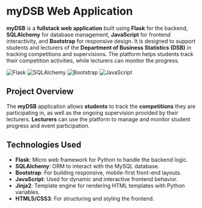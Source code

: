 # myDSB Web Application

**myDSB** is a **fullstack web application** built using **Flask** for the backend, **SQLAlchemy** for database management, **JavaScript** for frontend interactivity, and **Bootstrap** for responsive design. It is designed to support students and lecturers of the **Department of Business Statistics (DSB)** in tracking competitions and supervisions. The platform helps students track their competition activities, while lecturers can monitor the progress.

![Flask](https://img.shields.io/badge/Flask-000000.svg?style=flat-square&logo=flask)
![SQLAlchemy](https://img.shields.io/badge/SQLAlchemy-4B8BBE.svg?style=flat-square&logo=python)
![Bootstrap](https://img.shields.io/badge/Bootstrap-563D7C.svg?style=flat-square&logo=bootstrap)
![JavaScript](https://img.shields.io/badge/JavaScript-F7DF1E.svg?style=flat-square&logo=javascript)

## Project Overview

The **myDSB** application allows **students** to track the **competitions** they are participating in, as well as the ongoing supervision provided by their lecturers. **Lecturers** can use the platform to manage and monitor student progress and event participation.

## Technologies Used

- **Flask**: Micro web framework for Python to handle the backend logic.
- **SQLAlchemy**: ORM to interact with the MySQL database.
- **Bootstrap**: For building responsive, mobile-first front-end layouts.
- **JavaScript**: Used for dynamic and interactive frontend behavior.
- **Jinja2**: Template engine for rendering HTML templates with Python variables.
- **HTML5/CSS3**: For structuring and styling the frontend.

